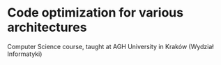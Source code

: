 # Code optimization for various architectures
Computer Science course, taught at AGH University in Kraków (Wydział Informatyki)
